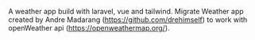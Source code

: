A weather app build with laravel, vue and tailwind.
Migrate Weather app created  by Andre Madarang (https://github.com/drehimself) to work with openWeather api (https://openweathermap.org/).
